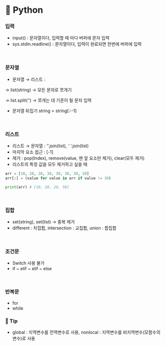 # 📘 Python

### 입력
- input() : 문자열이다, 입력할 때 마다 버퍼에 문자 입력
- sys.stdin.readline() : 문자열이다, 입력이 완료되면 한번에 버퍼에 입력

<br/>

### 문자열

- 문자열 → 리스트 :

→ list(string) → 모든 문자로 쪼개기

→ list.split(’’) → 쪼개는 데 기준이 될 문자 입력

- 문자열 뒤집기 string = string[::-1]

<br/>

### 리스트

- 리스트 → 문자열 : ‘’.join(list), ‘ ‘.join(list)
- 마지막 요소 접근 : [-1]
- 제거 : pop(Index), remove(value, 맨 앞 요소만 제거), clear(모두 제거)
- 리스트의 특정 값을 모두 제거하고 싶을 때

```python
arr = [10, 20, 20, 30, 30, 30, 30, 50]
arr[:] = (value for value in arr if value != 30)

print(arr) # [10, 20, 20, 50]
```

<br/>

### 집합

- set(string), set(list) → 중복 제거
- different : 차집합, intersection : 교집합, union : 합집합

<br/>

### 조건문

- Switch 사용 불가
- if ~ elif ~ elif ~ else

<br/>

### 반복문

- for
- while

### 📌 Tip

- global : 지역변수를 전역변수로 사용, nonlocal : 지역변수를 비지역변수(모함수의 변수)로 사용
